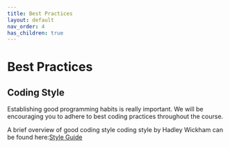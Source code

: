 ```yaml
---
title: Best Practices
layout: default
nav_order: 4
has_children: true
---
```


# Best Practices




## Coding Style
<!-- Note: also put this section in the R Resources index page -->

Establishing good programming habits is really important. We will be encouraging you to adhere to best coding practices throughout the course.

A brief overview of good coding style coding style by Hadley Wickham can be found here:[Style Guide](http://adv-r.had.co.nz/Style.html)
